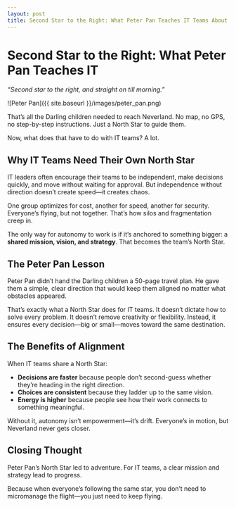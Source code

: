 ```yaml
---
layout: post
title: Second Star to the Right: What Peter Pan Teaches IT Teams About Alignment
---
```


# Second Star to the Right: What Peter Pan Teaches IT 

*“Second star to the right, and straight on till morning.”*  

![Peter Pan]({{ site.baseurl }}/images/peter_pan.png)

That’s all the Darling children needed to reach Neverland. No map, no GPS, no step-by-step instructions. Just a North Star to guide them.  

Now, what does that have to do with IT teams? A lot.  

## Why IT Teams Need Their Own North Star  
IT leaders often encourage their teams to be independent, make decisions quickly, and move without waiting for approval. But independence without direction doesn’t create speed—it creates chaos.  

One group optimizes for cost, another for speed, another for security. Everyone’s flying, but not together. That’s how silos and fragmentation creep in.  

The only way for autonomy to work is if it’s anchored to something bigger: a **shared mission, vision, and strategy**. That becomes the team’s North Star.  

## The Peter Pan Lesson  
Peter Pan didn’t hand the Darling children a 50-page travel plan. He gave them a simple, clear direction that would keep them aligned no matter what obstacles appeared.  

That’s exactly what a North Star does for IT teams. It doesn’t dictate how to solve every problem. It doesn’t remove creativity or flexibility. Instead, it ensures every decision—big or small—moves toward the same destination.  

## The Benefits of Alignment
When IT teams share a North Star:  
- **Decisions are faster** because people don’t second-guess whether they’re heading in the right direction.  
- **Choices are consistent** because they ladder up to the same vision.  
- **Energy is higher** because people see how their work connects to something meaningful.  

Without it, autonomy isn’t empowerment—it’s drift. Everyone’s in motion, but Neverland never gets closer.  

## Closing Thought  
Peter Pan’s North Star led to adventure. For IT teams, a clear mission and strategy lead to progress.  

Because when everyone’s following the same star, you don’t need to micromanage the flight—you just need to keep flying.  

